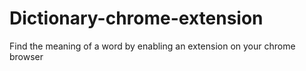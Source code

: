 # Dictionary-chrome-extension
Find the meaning of a word by enabling an extension on your chrome browser
